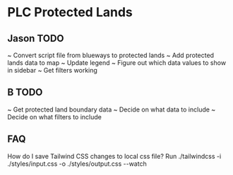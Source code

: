 # PLC Protected Lands

## Jason TODO

~ Convert script file from blueways to protected lands
~ Add protected lands data to map
~ Update legend
~ Figure out which data values to show in sidebar
~ Get filters working

## B TODO

~ Get protected land boundary data
~ Decide on what data to include
~ Decide on what filters to include

## FAQ

How do I save Tailwind CSS changes to local css file?
Run ./tailwindcss -i ./styles/input.css -o ./styles/output.css --watch

